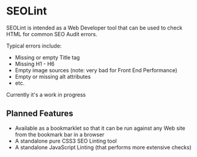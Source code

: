 SEOLint
=======

SEOLint is intended as a Web Developer tool that can be used to check HTML for common SEO Audit errors.

Typical errors include:

- Missing or empty Title tag
- Missing H1 - H6
- Empty image sources (note: very bad for Front End Performance)
- Empty or missing alt attributes
- etc.

Currently it's a work in progress

Planned Features
----------------

- Available as a bookmarklet so that it can be run against any Web site from the bookmark bar in a browser
- A standalone pure CSS3 SEO Linting tool
- A standalone JavaScript Linting (that performs more extensive checks)
